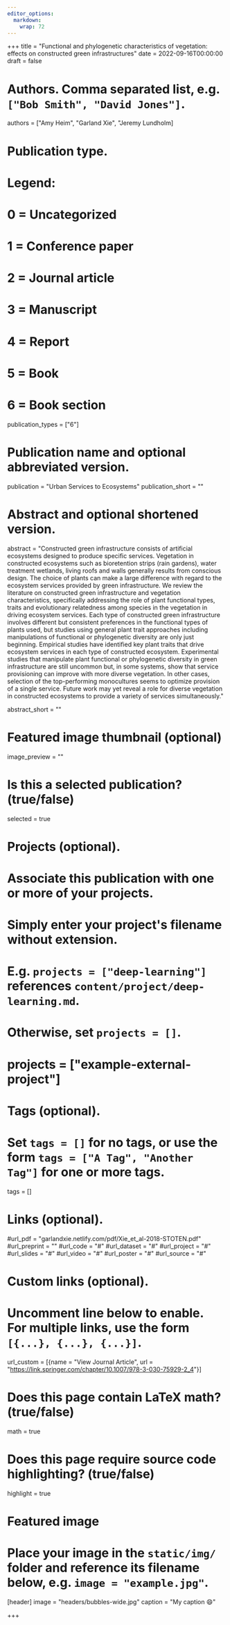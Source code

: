 ```yaml
---
editor_options: 
  markdown: 
    wrap: 72
---
```


+++ title = "Functional and phylogenetic characteristics of vegetation: effects 
on constructed green infrastructures" 
date = 2022-09-16T00:00:00 
draft = false

# Authors. Comma separated list, e.g. `["Bob Smith", "David Jones"]`.

authors = ["Amy Heim", "Garland Xie", "Jeremy Lundholm]

# Publication type.

# Legend:

# 0 = Uncategorized

# 1 = Conference paper

# 2 = Journal article

# 3 = Manuscript

# 4 = Report

# 5 = Book

# 6 = Book section

publication_types = ["6"]

# Publication name and optional abbreviated version.

publication = "Urban Services to Ecosystems"
publication_short = ""

# Abstract and optional shortened version.

abstract = "Constructed green infrastructure consists of artificial ecosystems designed to produce specific services. Vegetation in constructed ecosystems such as bioretention strips (rain gardens), water treatment wetlands, living roofs and walls generally results from conscious design. The choice of plants can make a large difference with regard to the ecosystem services provided by green infrastructure. We review the literature on constructed green infrastructure and vegetation characteristics, specifically addressing the role of plant functional types, traits and evolutionary relatedness among species in the vegetation in driving ecosystem services. Each type of constructed green infrastructure involves different but consistent preferences in the functional types of plants used, but studies using general plant trait approaches including manipulations of functional or phylogenetic diversity are only just beginning. Empirical studies have identified key plant traits that drive ecosystem services in each type of constructed ecosystem. Experimental studies that manipulate plant functional or phylogenetic diversity in green infrastructure are still uncommon but, in some systems, show that service provisioning can improve with more diverse vegetation. In other cases, selection of the top-performing monocultures seems to optimize provision of a single service. Future work may yet reveal a role for diverse vegetation in constructed ecosystems to provide a variety of services simultaneously." 

abstract_short = ""

# Featured image thumbnail (optional)

image_preview = ""

# Is this a selected publication? (true/false)

selected = true

# Projects (optional).

# Associate this publication with one or more of your projects.

# Simply enter your project's filename without extension.

# E.g. `projects = ["deep-learning"]` references `content/project/deep-learning.md`.

# Otherwise, set `projects = []`.

# projects = ["example-external-project"]

# Tags (optional).

# Set `tags = []` for no tags, or use the form `tags = ["A Tag", "Another Tag"]` for one or more tags.

tags = []

# Links (optional).

#url_pdf = "garlandxie.netlify.com/pdf/Xie_et_al-2018-STOTEN.pdf"
#url_preprint = "" #url_code = "\#" #url_dataset = "\#" #url_project =
"\#" #url_slides = "\#" #url_video = "\#" #url_poster = "\#" #url_source
= "\#"

# Custom links (optional).

# Uncomment line below to enable. For multiple links, use the form `[{...}, {...}, {...}]`.

url_custom = [{name = "View Journal Article", url =
"<https://link.springer.com/chapter/10.1007/978-3-030-75929-2_4>"}]

# Does this page contain LaTeX math? (true/false)

math = true

# Does this page require source code highlighting? (true/false)

highlight = true

# Featured image

# Place your image in the `static/img/` folder and reference its filename below, e.g. `image = "example.jpg"`.

[header] image = "headers/bubbles-wide.jpg" caption = "My caption
:smile:"

+++
